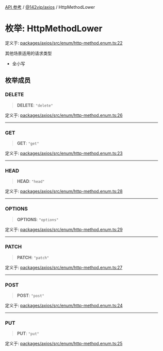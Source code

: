 [API 参考](../wiki/Home) / [@142vip/axios](../wiki/@142vip.axios) / HttpMethodLower

# 枚举: HttpMethodLower

定义于: [packages/axios/src/enum/http-method.enum.ts:22](https://github.com/142vip/core-x/blob/58a4aca72f73ebc92491a458c9b83754486dc296/packages/axios/src/enum/http-method.enum.ts#L22)

其他场景适用的请求类型

* 全小写

## 枚举成员

### DELETE

> **DELETE**: `"delete"`

定义于: [packages/axios/src/enum/http-method.enum.ts:26](https://github.com/142vip/core-x/blob/58a4aca72f73ebc92491a458c9b83754486dc296/packages/axios/src/enum/http-method.enum.ts#L26)

***

### GET

> **GET**: `"get"`

定义于: [packages/axios/src/enum/http-method.enum.ts:23](https://github.com/142vip/core-x/blob/58a4aca72f73ebc92491a458c9b83754486dc296/packages/axios/src/enum/http-method.enum.ts#L23)

***

### HEAD

> **HEAD**: `"head"`

定义于: [packages/axios/src/enum/http-method.enum.ts:28](https://github.com/142vip/core-x/blob/58a4aca72f73ebc92491a458c9b83754486dc296/packages/axios/src/enum/http-method.enum.ts#L28)

***

### OPTIONS

> **OPTIONS**: `"options"`

定义于: [packages/axios/src/enum/http-method.enum.ts:29](https://github.com/142vip/core-x/blob/58a4aca72f73ebc92491a458c9b83754486dc296/packages/axios/src/enum/http-method.enum.ts#L29)

***

### PATCH

> **PATCH**: `"patch"`

定义于: [packages/axios/src/enum/http-method.enum.ts:27](https://github.com/142vip/core-x/blob/58a4aca72f73ebc92491a458c9b83754486dc296/packages/axios/src/enum/http-method.enum.ts#L27)

***

### POST

> **POST**: `"post"`

定义于: [packages/axios/src/enum/http-method.enum.ts:24](https://github.com/142vip/core-x/blob/58a4aca72f73ebc92491a458c9b83754486dc296/packages/axios/src/enum/http-method.enum.ts#L24)

***

### PUT

> **PUT**: `"put"`

定义于: [packages/axios/src/enum/http-method.enum.ts:25](https://github.com/142vip/core-x/blob/58a4aca72f73ebc92491a458c9b83754486dc296/packages/axios/src/enum/http-method.enum.ts#L25)
